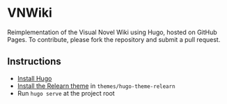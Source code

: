 # VNWiki

Reimplementation of the Visual Novel Wiki using Hugo, hosted on GitHub Pages.
To contribute, please fork the repository and submit a pull request.

## Instructions

* [Install Hugo](https://gohugo.io/)
* [Install the Relearn theme](https://mcshelby.github.io/hugo-theme-relearn/introduction/quickstart/index.html#download-as-a-zip-file) in `themes/hugo-theme-relearn`
* Run `hugo serve` at the project root

